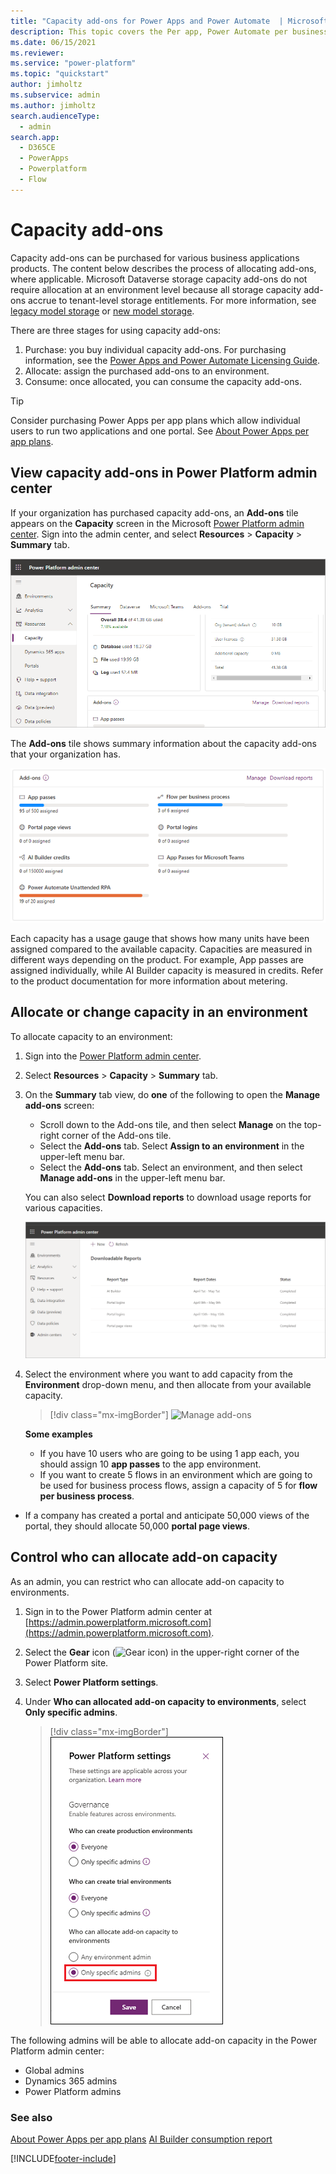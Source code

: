 ```yaml
---
title: "Capacity add-ons for Power Apps and Power Automate  | MicrosoftDocs"
description: This topic covers the Per app, Power Automate per business process, AI builder, Portal logins, and Portal views. 
ms.date: 06/15/2021
ms.reviewer: 
ms.service: "power-platform"
ms.topic: "quickstart"
author: jimholtz
ms.subservice: admin
ms.author: jimholtz
search.audienceType: 
  - admin
search.app:
  - D365CE
  - PowerApps
  - Powerplatform
  - Flow
---
```

# Capacity add-ons

Capacity add-ons can be purchased for various business applications products.  The content below describes the process of allocating add-ons, where applicable.  Microsoft Dataverse storage capacity add-ons do not require allocation at an environment level because all storage capacity add-ons accrue to tenant-level storage entitlements.  For more information, see [legacy model storage](legacy-capacity-storage.md) or [new model storage](capacity-storage.md).

There are three stages for using capacity add-ons:

1. Purchase: you buy individual capacity add-ons. For purchasing information, see the [Power Apps and Power Automate Licensing Guide](https://go.microsoft.com/fwlink/?linkid=2085130).
2. Allocate: assign the purchased add-ons to an environment.
3. Consume: once allocated, you can consume the capacity add-ons.

> [!TIP]
> Consider purchasing Power Apps per app plans which allow individual users to run two applications and one portal. See [About Power Apps per app plans](about-powerapps-perapp.md).

## View capacity add-ons in Power Platform admin center

If your organization has purchased capacity add-ons, an **Add-ons** tile appears on the **Capacity** screen in the Microsoft [Power Platform admin center](https://admin.powerplatform.microsoft.com/). Sign into the admin center, and select **Resources** > **Capacity** > **Summary** tab.

![Summary tab](media/add-on-tile1.png "Summary tab")

The **Add-ons** tile shows summary information about the capacity add-ons that your organization has.

![Add-on tile](media/add-on-tile2.png "Add-on tile")

Each capacity has a usage gauge that shows how many units have been assigned compared to the available capacity. Capacities are measured in different ways depending on the product. For example, App passes are assigned individually, while AI Builder capacity is measured in credits. Refer to the product documentation for more information about metering.

## Allocate or change capacity in an environment

To allocate capacity to an environment:

1. Sign into the [Power Platform admin center](https://admin.powerplatform.microsoft.com/). 

2. Select **Resources** > **Capacity** > **Summary** tab.

3. On the **Summary** tab view, do **one** of the following to open the **Manage add-ons** screen:

   - Scroll down to the Add-ons tile, and then select **Manage** on the top-right corner of the Add-ons tile.
   - Select the **Add-ons** tab. Select **Assign to an environment** in the upper-left menu bar.    
   - Select the **Add-ons** tab. Select an environment, and then select **Manage add-ons** in the upper-left menu bar.

   You can also select **Download reports** to download usage reports for various capacities.
   
   ![Download reports](media/add-on-tile3.png "Download reports")

4. Select the environment where you want to add capacity from the **Environment** drop-down menu, and then allocate from your available capacity.

   > [!div class="mx-imgBorder"] 
   > ![Manage add-ons](./media/manage-add-ons.png "Manage add-ons")

   **Some examples**

   - If you have 10 users who are going to be using 1 app each, you should assign 10 **app passes** to the app environment.
   - If you want to create 5 flows in an environment which are going to be used for business process flows, assign a capacity of 5 for **flow per business process**.
  - If a company has created a portal and anticipate 50,000 views of the portal, they should allocate 50,000 **portal page views**.


## Control who can allocate add-on capacity

As an admin, you can restrict who can allocate add-on capacity to environments.

1. Sign in to the Power Platform admin center at [https://admin.powerplatform.microsoft.com](https://admin.powerplatform.microsoft.com).
2. Select the **Gear** icon (![Gear icon](media/selection-rule-gear-button.png)) in the upper-right corner of the Power Platform site.
3. Select **Power Platform settings**.
4. Under **Who can allocated add-on capacity to environments**, select **Only specific admins**.

   > [!div class="mx-imgBorder"] 
   > ![Control add-on capacity allocation](./media/add-on-governance.png "Control add-on capacity allocation")

The following admins will be able to allocate add-on capacity in the Power Platform admin center:

- Global admins
- Dynamics 365 admins
- Power Platform admins

### See also
[About Power Apps per app plans](about-powerapps-perapp.md)
[AI Builder consumption report](/ai-builder/administer-consumption-report)


[!INCLUDE[footer-include](../includes/footer-banner.md)]
